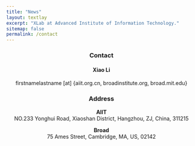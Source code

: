 ```yaml
---
title: "News"
layout: textlay
excerpt: "XLab at Advanced Institute of Information Technology."
sitemap: false
permalink: /contact
---
```


<center>
<h3> Contact </h3>

<h4>Xiao Li</h4>
firstnamelastname [at] {aiit.org.cn, broadinstitute.org, broad.mit.edu}

<h3> Address</h3>
  <p><b>AIIT</b><br>
    NO.233 Yonghui Road,
    Xiaoshan District,
    Hangzhou, ZJ,
    China,
    311215
  </p>
  <p>
    <b>Broad</b><br>
    75 Ames Street,
    Cambridge, MA,
    US,
    02142
  </p>
<!-- <div class="row">
  <div class="col-sm-6 clearfix">
  <p>
  <b>AIIT</b><br>
  NO.233 Yonghui Road, <br>
  Xiaoshan District, <br>
  Hangzhou, ZJ, <br>
  China, <br>
  311215
  </p>
  </div>
  <div class="col-sm-6 clearfix">
  <p>

  <b>Broad</b> <br>
  75 Ames Street, <br>
  Cambridge, MA, <br>
  US, <br>
  02142
  </p>
  </div>
</div>
</center> -->
